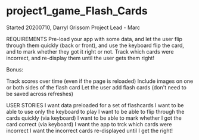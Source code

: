 # project1_game_Flash_Cards
Started 20200710, Darryl Grissom  Project Lead - Marc

REQUIREMENTS
Pre-load your app with some data, and let the user flip through them quickly (back or front), and use the keyboard flip the card, and to mark whether they got it right or not. Track which cards were incorrect, and re-display them until the user gets them right!

Bonus:

Track scores over time (even if the page is reloaded)
Include images on one or both sides of the flash card
Let the user add flash cards (don't need to be saved across refreshes)

USER STORIES
I want data preloaded for a set of flashcards
I want to be able to use only the keyboard to play
I want to be able to flip through the cards quickly (via keyboard)
I want to be able to mark whether I got the card correct (via keyboard)
I want the app to trck which cards were incorrect
I want the incorrect cards re-displayed until I get the right!



